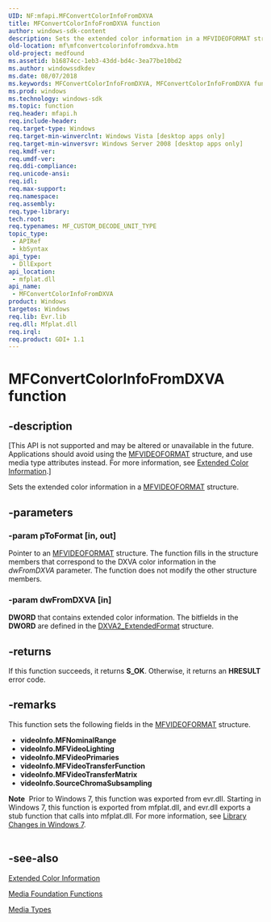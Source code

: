 ```yaml
---
UID: NF:mfapi.MFConvertColorInfoFromDXVA
title: MFConvertColorInfoFromDXVA function
author: windows-sdk-content
description: Sets the extended color information in a MFVIDEOFORMAT structure.
old-location: mf\mfconvertcolorinfofromdxva.htm
old-project: medfound
ms.assetid: b16874cc-1eb3-43dd-bd4c-3ea77be10bd2
ms.author: windowssdkdev
ms.date: 08/07/2018
ms.keywords: MFConvertColorInfoFromDXVA, MFConvertColorInfoFromDXVA function [Media Foundation], b16874cc-1eb3-43dd-bd4c-3ea77be10bd2, mf.mfconvertcolorinfofromdxva, mfapi/MFConvertColorInfoFromDXVA
ms.prod: windows
ms.technology: windows-sdk
ms.topic: function
req.header: mfapi.h
req.include-header: 
req.target-type: Windows
req.target-min-winverclnt: Windows Vista [desktop apps only]
req.target-min-winversvr: Windows Server 2008 [desktop apps only]
req.kmdf-ver: 
req.umdf-ver: 
req.ddi-compliance: 
req.unicode-ansi: 
req.idl: 
req.max-support: 
req.namespace: 
req.assembly: 
req.type-library: 
tech.root: 
req.typenames: MF_CUSTOM_DECODE_UNIT_TYPE
topic_type:
 - APIRef
 - kbSyntax
api_type:
 - DllExport
api_location:
 - mfplat.dll
api_name:
 - MFConvertColorInfoFromDXVA
product: Windows
targetos: Windows
req.lib: Evr.lib
req.dll: Mfplat.dll
req.irql: 
req.product: GDI+ 1.1
---
```


# MFConvertColorInfoFromDXVA function


## -description


<p class="CCE_Message">[This API is not supported and may be altered or unavailable in the future. Applications should avoid using the <a href="https://msdn.microsoft.com/7fbc4a35-117c-4f0c-9e9b-ff44e30a1618">MFVIDEOFORMAT</a> structure, and use media type attributes instead. For more information, see <a href="https://msdn.microsoft.com/05ca73c6-d105-47bc-96bc-b784f669febe">Extended Color Information</a>.]

Sets the extended color information in a <a href="https://msdn.microsoft.com/7fbc4a35-117c-4f0c-9e9b-ff44e30a1618">MFVIDEOFORMAT</a> structure.


## -parameters




### -param pToFormat [in, out]

Pointer to an <a href="https://msdn.microsoft.com/7fbc4a35-117c-4f0c-9e9b-ff44e30a1618">MFVIDEOFORMAT</a> structure. The function fills in the structure members that correspond to the DXVA color information in the <i>dwFromDXVA</i> parameter. The function does not modify the other structure members.


### -param dwFromDXVA [in]

<b>DWORD</b> that contains extended color information. The bitfields in the <b>DWORD</b> are defined in the <a href="https://msdn.microsoft.com/eba2c56b-8951-4dc5-91ae-1371793ce787">DXVA2_ExtendedFormat</a> structure.


## -returns



If this function succeeds, it returns <b xmlns:loc="http://microsoft.com/wdcml/l10n">S_OK</b>. Otherwise, it returns an <b xmlns:loc="http://microsoft.com/wdcml/l10n">HRESULT</b> error code.




## -remarks



This function sets the following fields in the <a href="https://msdn.microsoft.com/7fbc4a35-117c-4f0c-9e9b-ff44e30a1618">MFVIDEOFORMAT</a> structure.

<ul>
<li><b>videoInfo.MFNominalRange</b></li>
<li><b>videoInfo.MFVideoLighting</b></li>
<li><b>videoInfo.MFVideoPrimaries</b></li>
<li><b>videoInfo.MFVideoTransferFunction</b></li>
<li><b>videoInfo.MFVideoTransferMatrix</b></li>
<li><b>videoInfo.SourceChromaSubsampling</b></li>
</ul>
<div class="alert"><b>Note</b>  Prior to Windows 7, this function was exported from evr.dll. Starting in Windows 7, this function is exported from mfplat.dll, and evr.dll exports a stub function that calls into mfplat.dll. For more information, see <a href="media_foundation_headers_and_libraries.htm">Library Changes in Windows 7</a>.</div>
<div> </div>



## -see-also




<a href="https://msdn.microsoft.com/05ca73c6-d105-47bc-96bc-b784f669febe">Extended Color Information</a>



<a href="https://msdn.microsoft.com/3018ffa7-e709-45b0-8b2b-7640d5633378">Media Foundation Functions</a>



<a href="https://msdn.microsoft.com/690fda6e-dcbd-44dc-968d-cc949126da81">Media Types</a>
 

 

